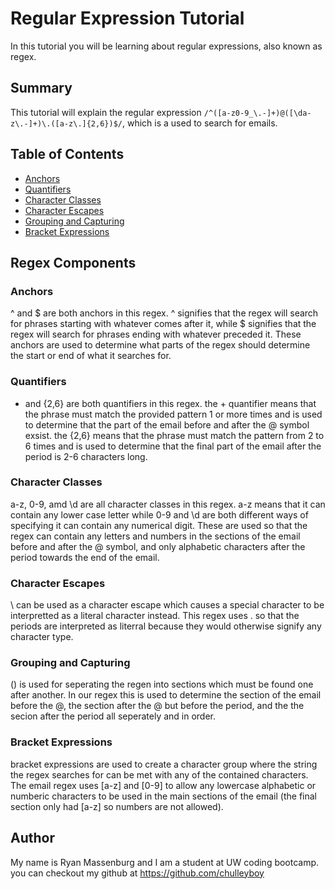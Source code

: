 # Regular Expression Tutorial

In this tutorial you will be learning about regular expressions, also known as regex.

## Summary

This  tutorial will explain the regular expression `/^([a-z0-9_\.-]+)@([\da-z\.-]+)\.([a-z\.]{2,6})$/`, which is a used to search for emails.

## Table of Contents

- [Anchors](#anchors)
- [Quantifiers](#quantifiers)
- [Character Classes](#character-classes)
- [Character Escapes](#character-escapes)
- [Grouping and Capturing](#grouping-and-capturing)
- [Bracket Expressions](#bracket-expressions)

## Regex Components

### Anchors

^ and $ are both anchors in this regex. ^ signifies that the regex will search for phrases starting with whatever comes after it, while $ signifies that the regex will search for phrases ending with whatever preceded it. These anchors are used to determine what parts of the regex should determine the start or end of what it searches for.

### Quantifiers

+ and {2,6} are both quantifiers in this regex. the + quantifier means that the phrase must match the provided pattern 1 or more times and is used to determine that the part of the email before and after the @ symbol exsist. the {2,6} means that the phrase must match the pattern from 2 to 6 times and is used to determine that the final part of the email after the period is 2-6 characters long.

### Character Classes

a-z, 0-9, amd \d are all character classes in this regex. a-z means that it can contain any lower case letter while 0-9 and \d are both different ways of specifying it can contain any numerical digit. These are used so that the regex can contain any letters and numbers in the sections of the email before and after the @ symbol, and only alphabetic characters after the period towards the end of the email.

### Character Escapes

\ can be used as a character escape which causes a special character to be interpretted as a literal character instead. This regex uses \. so that the periods are interpreted as literral because they would otherwise signify any character type.

### Grouping and Capturing

() is used for seperating the regen into sections which must be found one after another. In our regex this is used to determine the section of the email before the @, the section after the @ but before the period, and the the secion after the period all seperately and in order.

### Bracket Expressions

bracket expressions are used to create a character group where the string the regex searches for can be met with any of the contained characters. The email regex uses [a-z] and [0-9] to allow any lowercase alphabetic or numberic characters to be used in the main sections of the email (the final section only had [a-z] so numbers are not allowed).

## Author

My name is Ryan Massenburg and I am a student at UW coding bootcamp. you can checkout my github at https://github.com/chulleyboy
